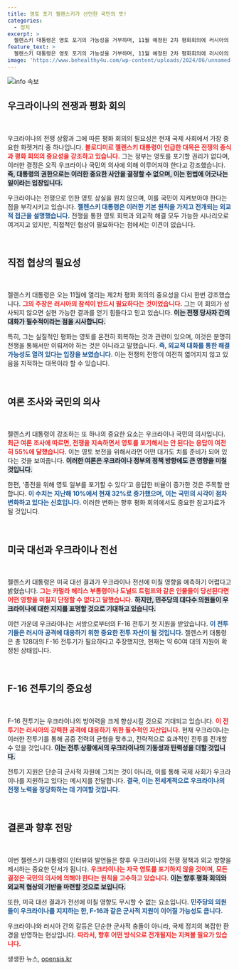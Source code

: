 ```yaml
---
title: 영토 포기 젤렌스키가 선언한 국민의 뜻!
categories:
  - 정치
excerpt: >
  젤렌스키 대통령은 영토 포기의 가능성을 거부하며, 11월 예정된 2차 평화회의에 러시아의 참여를 촉구했다. 우크라이나는 정의로운 평화를 위해 영토 회복을 원하며, 첫 미국산 F16 전투기를 확보해 전투력 강화를 꾀하고 있다.
feature_text: >
  젤렌스키 대통령은 영토 포기의 가능성을 거부하며, 11월 예정된 2차 평화회의에 러시아의 참여를 촉구했다. 우크라이나는 정의로운 평화를 위해 영토 회복을 원하며, 첫 미국산 F16 전투기를 확보해 전투력 강화를 꾀하고 있다.
image: 'https://www.behealthy4u.com/wp-content/uploads/2024/06/unnamed-file.png'
---
```


<p><img src="https://www.behealthy4u.com/wp-content/uploads/2024/06/unnamed-file.png" alt="info 속보" /></p>

<h2 data-ke-size="size26">우크라이나의 전쟁과 평화 회의</h2>

<p data-ke-size="size16">&nbsp;</p>

<p>우크라이나의 전쟁 상황과 그에 따른 평화 회의의 필요성은 현재 국제 사회에서 가장 중요한 화젯거리 중 하나입니다. <b><span style="color: #ee2323;">볼로디미르 젤렌스키 대통령이 언급한 대목은 전쟁의 종식과 평화 회의의 중요성을 강조하고 있습니다.</span></b>  그는 정부는 영토를 포기할 권리가 없다며, 이러한 결정은 오직 우크라이나 국민의 의사에 의해 이루어져야 한다고 강조했습니다. <b><span style="background-color: #21538527;">즉, 대통령의 권한으로는 이러한 중요한 사안을 결정할 수 없으며, 이는 헌법에 어긋나는 일이라는 입장입니다.</span></b> </p>

<p>우크라이나는 전쟁으로 인한 영토 상실을 원치 않으며, 이를 국민이 지켜보아야 한다는 점을 부각시키고 있습니다. <b><span style="color: #1a5490;">젤렌스키 대통령은 이러한 기본 원칙을 가지고 전개되는 외교적 접근을 설명했습니다.</span></b> 전쟁을 통한 영토 회복과 외교적 해결 모두 가능한 시나리오로 여겨지고 있지만, 직접적인 협상이 필요하다는 점에서는 이견이 없습니다. </p>

<p data-ke-size="size16">&nbsp;</p>

<h2 data-ke-size="size26">직접 협상의 필요성</h2>

<p data-ke-size="size16">&nbsp;</p>

<p>젤렌스키 대통령은 오는 11월에 열리는 제2차 평화 회의의 중요성을 다시 한번 강조했습니다. <b><span style="color: #ee2323;">그의 주장은 러시아의 참석이 반드시 필요하다는 것이었습니다.</span></b> 그는 이 회의가 성사되지 않으면 실현 가능한 결과를 얻기 힘들다고 믿고 있습니다. <b><span style="background-color: #21538527;">이는 전쟁 당사자 간의 대화가 필수적이라는 점을 시사합니다.</span></b> </p>

<p>특히, 그는 실질적인 평화는 영토를 온전히 회복하는 것과 관련이 있으며, 이것은 분명히 전쟁을 통해서만 이뤄져야 하는 것은 아니라고 말했습니다. <b><span style="color: #1a5490;">즉, 외교적 대화를 통한 해결 가능성도 열려 있다는 입장을 보였습니다.</span></b> 이는 전쟁의 전망이 여전히 엷어지지 않고 있음을 지적하는 대목이라 할 수 있습니다. </p>

<p data-ke-size="size16">&nbsp;</p>

<h2 data-ke-size="size26">여론 조사와 국민의 의사</h2>

<p data-ke-size="size16">&nbsp;</p>

<p>젤렌스키 대통령이 강조하는 또 하나의 중요한 요소는 우크라이나 국민의 의사입니다. <b><span style="color: #ee2323;">최근 여론 조사에 따르면, 전쟁을 지속하면서 영토를 포기해서는 안 된다는 응답이 여전히 55%에 달했습니다.</span></b> 이는 영토 보전을 위해서라면 어떤 대가도 치를 준비가 되어 있다는 것을 보여줍니다. <b><span style="background-color: #21538527;">이러한 여론은 우크라이나 정부의 정책 방향에도 큰 영향을 미칠 것입니다.</span></b></p>

<p>한편, ‘종전을 위해 영토 일부를 포기할 수 있다’고 응답한 비율이 증가한 것은 주목할 만합니다. <b><span style="color: #1a5490;">이 수치는 지난해 10%에서 현재 32%로 증가했으며, 이는 국민의 시각이 점차 변화하고 있다는 신호입니다.</span></b> 이러한 변화는 향후 평화 회의에서도 중요한 참고자료가 될 것입니다. </p>

<p data-ke-size="size16">&nbsp;</p>

<h2 data-ke-size="size26">미국 대선과 우크라이나 전선</h2>

<p data-ke-size="size16">&nbsp;</p>

<p>젤렌스키 대통령은 미국 대선 결과가 우크라이나 전선에 미칠 영향을 예측하기 어렵다고 밝혔습니다. <b><span style="color: #ee2323;">그는 카멀라 해리스 부통령이나 도널드 트럼프와 같은 인물들이 당선된다면 어떤 영향을 미칠지 단정할 수 없다고 말했습니다.</span></b> <b><span style="background-color: #21538527;">하지만, 민주당의 대다수 의원들이 우크라이나에 대한 지지를 표명할 것으로 기대하고 있습니다.</span></b> </p>

<p>이런 가운데 우크라이나는 서방으로부터의 F-16 전투기 첫 지원을 받았습니다. <b><span style="color: #1a5490;">이 전투기들은 러시아 공격에 대응하기 위한 중요한 전투 자산이 될 것입니다.</span></b> 젤렌스키 대통령은 총 128대의 F-16 전투기가 필요하다고 주장했지만, 현재는 약 60여 대의 지원이 확정된 상태입니다. </p>

<p data-ke-size="size16">&nbsp;</p>

<h2 data-ke-size="size26">F-16 전투기의 중요성</h2>

<p data-ke-size="size16">&nbsp;</p>

<p>F-16 전투기는 우크라이나의 방어력을 크게 향상시킬 것으로 기대되고 있습니다. <b><span style="color: #ee2323;">이 전투기는 러시아의 강력한 공격에 대응하기 위한 필수적인 자산입니다.</span></b> 현재 우크라이나는 이러한 전투기를 통해 공중 전력의 균형을 맞추고, 전략적으로 효과적인 전투를 전개할 수 있을 것입니다. <b><span style="background-color: #21538527;">이는 전투 상황에서의 우크라이나의 기동성과 탄력성을 더할 것입니다.</span></b> </p>

<p>전투기 지원은 단순히 군사적 자원에 그치는 것이 아니라, 이를 통해 국제 사회가 우크라이나를 지원하고 있다는 메시지를 전달합니다. <b><span style="color: #1a5490;">결국, 이는 전세계적으로 우크라이나의 전쟁 노력을 정당화하는 데 기여할 것입니다.</span></b> </p>

<p data-ke-size="size16">&nbsp;</p>

<h2 data-ke-size="size26">결론과 향후 전망</h2>

<p data-ke-size="size16">&nbsp;</p>

<p>이번 젤렌스키 대통령의 인터뷰와 발언들은 향후 우크라이나의 전쟁 정책과 외교 방향을 제시하는 중요한 단서가 됩니다. <b><span style="color: #ee2323;">우크라이나는 자국 영토를 포기하지 않을 것이며, 모든 결정은 국민의 의사에 의해야 한다는 원칙을 고수하고 있습니다.</span></b> <b><span style="background-color: #21538527;">이는 향후 평화 회의와 외교적 협상의 기반을 마련할 것으로 보입니다.</span></b> </p>

<p>또한, 미국 대선 결과가 전선에 미칠 영향도 무시할 수 없는 요소입니다. <b><span style="color: #1a5490;">민주당의 의원들이 우크라이나를 지지하는 한, F-16과 같은 군사적 지원이 이어질 가능성도 큽니다.</span></b> </p>

<p>우크라이나와 러시아 간의 갈등은 단순한 군사적 충돌이 아니라, 국제 정치의 복잡한 환경을 반영하는 현상입니다. <b><span style="color: #ee2323;">따라서, 향후 어떤 방식으로 전개될지는 지켜볼 필요가 있습니다.</span></b></p>
생생한 뉴스, <a href="https://opensis.kr" rel="dofollow">opensis.kr</a>


